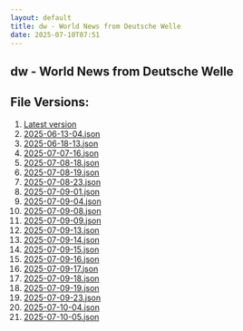 ```yaml
---
layout: default
title: dw - World News from Deutsche Welle
date: 2025-07-10T07:51
---
```


## dw - World News from Deutsche Welle

<div id="data-chart"></div>
<div id="data-table"></div>
<script>
document.addEventListener('DOMContentLoaded', function(){
  document.getElementById('data-table').textContent = 'This source isn't supported for tables yet.';
});
</script>

## File Versions:
1. [Latest version](./latest.json)
2. [2025-06-13-04.json](./2025-06-13-04.json)
3. [2025-06-18-13.json](./2025-06-18-13.json)
4. [2025-07-07-16.json](./2025-07-07-16.json)
5. [2025-07-08-18.json](./2025-07-08-18.json)
6. [2025-07-08-19.json](./2025-07-08-19.json)
7. [2025-07-08-23.json](./2025-07-08-23.json)
8. [2025-07-09-01.json](./2025-07-09-01.json)
9. [2025-07-09-04.json](./2025-07-09-04.json)
10. [2025-07-09-08.json](./2025-07-09-08.json)
11. [2025-07-09-09.json](./2025-07-09-09.json)
12. [2025-07-09-13.json](./2025-07-09-13.json)
13. [2025-07-09-14.json](./2025-07-09-14.json)
14. [2025-07-09-15.json](./2025-07-09-15.json)
15. [2025-07-09-16.json](./2025-07-09-16.json)
16. [2025-07-09-17.json](./2025-07-09-17.json)
17. [2025-07-09-18.json](./2025-07-09-18.json)
18. [2025-07-09-19.json](./2025-07-09-19.json)
19. [2025-07-09-23.json](./2025-07-09-23.json)
20. [2025-07-10-04.json](./2025-07-10-04.json)
21. [2025-07-10-05.json](./2025-07-10-05.json)
